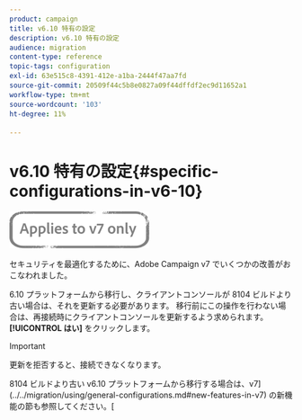 ```yaml
---
product: campaign
title: v6.10 特有の設定
description: v6.10 特有の設定
audience: migration
content-type: reference
topic-tags: configuration
exl-id: 63e515c8-4391-412e-a1ba-2444f47aa7fd
source-git-commit: 20509f44c5b8e0827a09f44dffdf2ec9d11652a1
workflow-type: tm+mt
source-wordcount: '103'
ht-degree: 11%

---
```


# v6.10 特有の設定{#specific-configurations-in-v6-10}

![](../../assets/v7-only.svg)

セキュリティを最適化するために、Adobe Campaign v7 でいくつかの改善がおこなわれました。

6.10 プラットフォームから移行し、クライアントコンソールが 8104 ビルドより古い場合は、それを更新する必要があります。 移行前にこの操作を行わない場合は、再接続時にクライアントコンソールを更新するよう求められます。 **[!UICONTROL はい]** をクリックします。

>[!IMPORTANT]
>
>更新を拒否すると、接続できなくなります。

8104 ビルドより古い v6.10 プラットフォームから移行する場合は、v7](../../migration/using/general-configurations.md#new-features-in-v7) の新機能の節も参照してください。[
